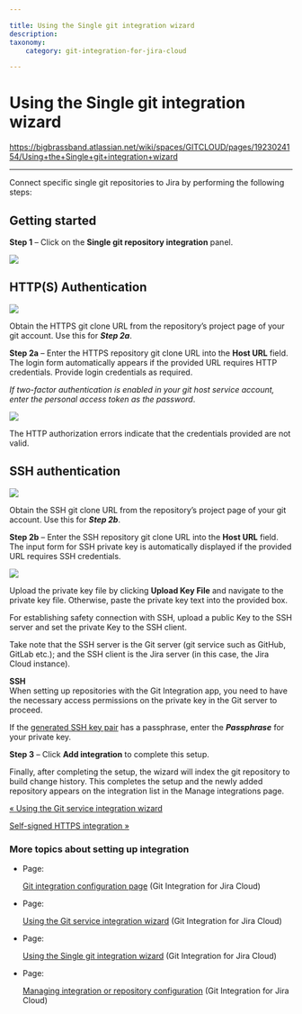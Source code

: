 ```yaml
---

title: Using the Single git integration wizard
description:
taxonomy:
    category: git-integration-for-jira-cloud

---
```



# Using the Single git integration wizard

<https://bigbrassband.atlassian.net/wiki/spaces/GITCLOUD/pages/1923024154/Using+the+Single+git+integration+wizard>

* * *

Connect specific single git repositories to Jira by performing the following steps:

## Getting started

**Step 1** – Click on the **Single git repository integration** panel.

![](https://bigbrassband.atlassian.net/wiki/download/attachments/1923024154/gitcloud-managed-ui-single-repo-sel.png?version=1&modificationDate=1647944395874&cacheVersion=1&api=v2)

## HTTP(S) Authentication

![](https://bigbrassband.atlassian.net/wiki/download/attachments/1923024154/github-https-git-clone-url-loc.png?version=1&modificationDate=1650104187735&cacheVersion=1&api=v2)

Obtain the HTTPS git clone URL from the repository’s project page of your git account. Use this for _**Step 2a**_.

**Step 2a** – Enter the HTTPS repository git clone URL into the **Host URL** field. The login form automatically appears if the provided URL requires HTTP credentials. Provide login credentials as required.

_If two-factor authentication is enabled in your git host service account, enter the personal access token as the password_.

![](https://bigbrassband.atlassian.net/wiki/download/attachments/1923024154/gitcloud-managed-ui-single-repo-add-new.png?version=1&modificationDate=1647944814969&cacheVersion=1&api=v2)

The HTTP authorization errors indicate that the credentials provided are not valid.

## SSH authentication

![](https://bigbrassband.atlassian.net/wiki/download/attachments/1923024154/github-ssh-git-clone-url-loc.png?version=1&modificationDate=1650104394405&cacheVersion=1&api=v2)

Obtain the SSH git clone URL from the repository’s project page of your git account. Use this for _**Step 2b**_.

**Step 2b** – Enter the SSH repository git clone URL into the **Host URL** field. The input form for SSH private key is automatically displayed if the provided URL requires SSH credentials.

![](https://bigbrassband.atlassian.net/wiki/download/attachments/1923024154/gitcloud-managed-ui-single-repo-add-new-ssh.png?version=1&modificationDate=1647945930110&cacheVersion=1&api=v2)

Upload the private key file by clicking **Upload Key File** and navigate to the private key file. Otherwise, paste the private key text into the provided box.

For establishing safety connection with SSH, upload a public Key to the SSH server and set the private Key to the SSH client.

Take note that the SSH server is the Git server (git service such as GitHub, GitLab etc.); and the SSH client is the Jira server (in this case, the Jira Cloud instance).

**SSH**  
When setting up repositories with the Git Integration app, you need to have the necessary access permissions on the private key in the Git server to proceed.

If the [generated SSH key pair](/wiki/spaces/GITCLOUD/pages/1923023617/Working+with+SSH+keys) has a passphrase, enter the _**Passphrase**_ for your private key.

  
**Step 3** – Click **Add integration** to complete this setup.

Finally, after completing the setup, the wizard will index the git repository to build change history. This completes the setup and the newly added repository appears on the integration list in the Manage integrations page.  
  

[« Using the Git service integration wizard](/wiki/spaces/GITCLOUD/pages/1923024112/Using+the+Git+service+integration+wizard)

[Self-signed HTTPS integration »](/wiki/spaces/GITCLOUD/pages/1923024386/Self-signed+HTTPS+integration)

### More topics about setting up integration

*   Page:
    
    [Git integration configuration page](/wiki/spaces/GITCLOUD/pages/1923024023/Git+integration+configuration+page) (Git Integration for Jira Cloud)
    
*   Page:
    
    [Using the Git service integration wizard](/wiki/spaces/GITCLOUD/pages/1923024112/Using+the+Git+service+integration+wizard) (Git Integration for Jira Cloud)
    
*   Page:
    
    [Using the Single git integration wizard](/wiki/spaces/GITCLOUD/pages/1923024154/Using+the+Single+git+integration+wizard) (Git Integration for Jira Cloud)
    
*   Page:
    
    [Managing integration or repository configuration](/wiki/spaces/GITCLOUD/pages/1923024455/Managing+integration+or+repository+configuration) (Git Integration for Jira Cloud)